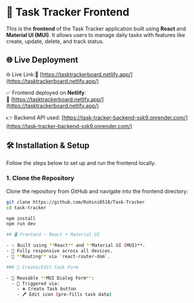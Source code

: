 # 🚀 Task Tracker Frontend

This is the **frontend** of the Task Tracker application built using **React** and **Material UI (MUI)**. It allows users to manage daily tasks with features like create, update, delete, and track status.

## 🌐 Live Deployment

🌐 Live Link:🔗 [https://tasktrackerboard.netlify.app/](https://tasktrackerboard.netlify.app/)

✅ Frontend deployed on **Netlify**:  
🔗 [https://tasktrackerboard.netlify.app/](https://tasktrackerboard.netlify.app/)

👉 Backend API used: [https://task-tracker-backend-ssk9.onrender.com/](https://task-tracker-backend-ssk9.onrender.com/)

## 🛠️ Installation & Setup

Follow the steps below to set up and run the frontend locally.

### 1. Clone the Repository

Clone the repository from GitHub and navigate into the frontend directory:
```bash
git clone https://github.com/Rohini0518/Task-Tracker
cd task-tracker

npm install
npm run dev

## 🖥️ Frontend – React + Material UI

- 💡 Built using **React** and **Material UI (MUI)**.
- 📱 Fully responsive across all devices.
- 🧭 **Routing** via `react-router-dom`.

### 📝 Create/Edit Task Form

- 🔁 Reusable **MUI Dialog Form**:
  - 🎯 Triggered via:
    - ➕ Create Task button
    - 🖊️ Edit icon (pre-fills task data)